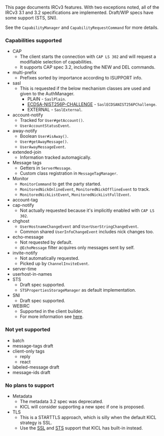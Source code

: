 This page documents IRCv3 features. With two exceptions noted, all of the IRCv3 3.1 and 3.2
specifications are implemented. Draft/WIP specs have some support (STS, SNI).

See the `CapabilityManager` and `CapabilityRequestCommand` for more details.

### Capabilities supported

* CAP
  * The client starts the connection with `CAP LS 302` and will request a modifiable selection of capabilities.
  * It supports CAP spec 3.2, including the NEW and DEL commands.
* multi-prefix
  * Prefixes sorted by importance according to ISUPPORT info.
* sasl
  * This is requested if the below mechanism classes are used and given to the AuthManager.
      * PLAIN - `SaslPlain`.
      * [ECDSA-NIST256P-CHALLENGE](advanced/ecdsa.md) - `SaslECDSANIST256PChallenge`.
      * EXTERNAL - `SaslExternal`.
* account-notify
  * Tracked for `User#getAccount()`.
  * `UserAccountStatusEvent`.
* away-notify
  * Boolean `User#isAway()`.
  * `User#getAwayMessage()`.
  * `UserAwayMessageEvent`.
* extended-join
  * Information tracked automagically.
* Message tags
  * Getters in `ServerMessage`.
  * Custom class registration in `MessageTagManager`.
* Monitor
  * `MonitorCommand` to get the party started.
  * `MonitoredNickOnlineEvent`, `MonitoredNickOfflineEvent` to track.
  * `MonitoredNickListEvent`, `MonitoredNickListFullEvent`.
* account-tag
* cap-notify
  * Not actually requested because it's implicitly enabled with `CAP LS 302`.
* chghost
  * `UserHostnameChangeEvent` and `UserUserStringChangeEvent`.
  * Common shared `UserInfoChangeEvent` includes nick changes too.
* echo-message
  * Not requested by default.
  * `@EchoMessage` filter acquires only messages sent by self.
* invite-notify
  * Not automatically requested.
  * Picked up by `ChannelInviteEvent`.
* server-time
* userhost-in-names
* STS
  * Draft spec supported.
  * `STSPropertiesStorageManager` as default implementation.
* SNI
  * Draft spec supported.
* WEBIRC
  * Supported in the client builder.
  * For more information see [here](advanced/webirc.md).


### Not yet supported

* batch
* message-tags draft
* client-only tags
  * reply
  * react
* labeled-message draft
* message-ids draft

### No plans to support

* Metadata
  * The metadata 3.2 spec was deprecated.
  * KICL will consider supporting a new spec if one is proposed.
* TLS
  * This is a STARTTLS approach, which is silly when the default KICL strategy is SSL.
  * Use the [SSL](advanced/ssl.md) and [STS](advanced/sts.md) support that KICL has built-in instead.
